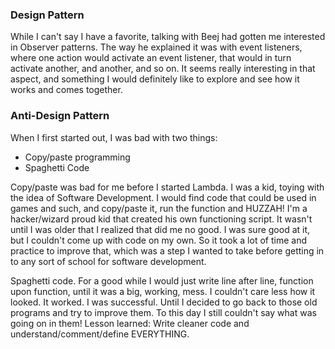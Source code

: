 ### Design Pattern
While I can't say I have a favorite, talking with Beej had gotten me interested in Observer patterns. The way he explained it was with event listeners, where one action would activate an event listener, that would in turn activate another, and another, and so on. It seems really interesting in that aspect, and something I would definitely like to explore and see how it works and comes together.

### Anti-Design Pattern
When I first started out, I was bad with two things:
 * Copy/paste programming
 * Spaghetti Code

Copy/paste was bad for me before I started Lambda. I was a kid, toying with the idea of Software Development. I would find code that could be used in games and such, and copy/paste it, run the function and HUZZAH! I'm a hacker/wizard proud kid that created his own functioning script. It wasn't until I was older that I realized that did me no good. I was sure good at it, but I couldn't come up with code on my own. So it took a lot of time and practice to improve that, which was a step I wanted to take before getting in to any sort of school for software development.

Spaghetti code. For a good while I would just write line after line, function upon function, until it was a big, working, mess. I couldn't care less how it looked. It worked. I was successful. Until I decided to go back to those old programs and try to improve them. To this day I still couldn't say what was going on in them! Lesson learned: Write cleaner code and understand/comment/define EVERYTHING.